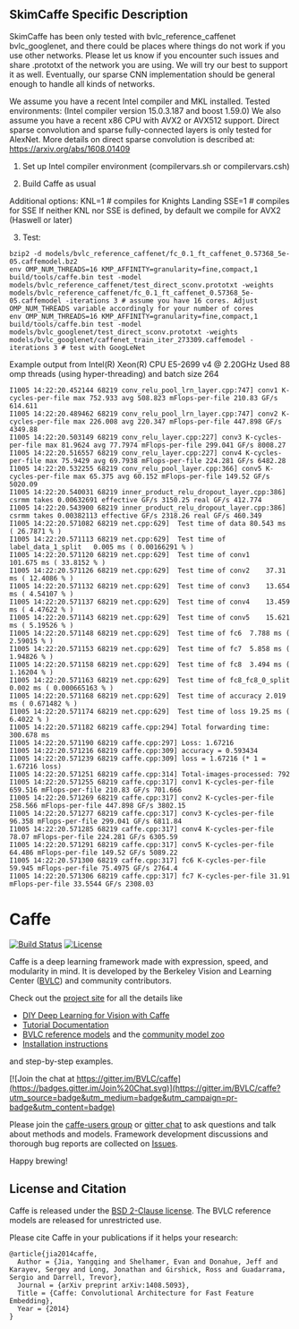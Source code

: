 ## SkimCaffe Specific Description

SkimCaffe has been only tested with bvlc_reference_caffenet bvlc_googlenet, and
there could be places where things do not work if you use other networks.
Please let us know if you encounter such issues and share .prototxt of the
network you are using.
We will try our best to support it as well.
Eventually, our sparse CNN implementation should be general enough to handle
all kinds of networks.

We assume you have a recent Intel compiler and MKL installed.
Tested environments: (Intel compiler version 15.0.3.187 and boost 1.59.0)
We also assume you have a recent x86 CPU with AVX2 or AVX512 support.
Direct sparse convolution and sparse fully-connected layers is only tested for AlexNet.
More details on direct sparse convolution is described at: https://arxiv.org/abs/1608.01409

1) Set up Intel compiler environment (compilervars.sh or compilervars.csh)

2) Build Caffe as usual

Additional options:
KNL=1 # compiles for Knights Landing
SSE=1 # compiles for SSE
If neither KNL nor SSE is defined, by default we compile for AVX2 (Haswell or later)

3) Test:

```
bzip2 -d models/bvlc_reference_caffenet/fc_0.1_ft_caffenet_0.57368_5e-05.caffemodel.bz2
env OMP_NUM_THREADS=16 KMP_AFFINITY=granularity=fine,compact,1 build/tools/caffe.bin test -model models/bvlc_reference_caffenet/test_direct_sconv.prototxt -weights models/bvlc_reference_caffenet/fc_0.1_ft_caffenet_0.57368_5e-05.caffemodel -iterations 3 # assume you have 16 cores. Adjust OMP_NUM_THREADS variable accordingly for your number of cores
env OMP_NUM_THREADS=16 KMP_AFFINITY=granularity=fine,compact,1 build/tools/caffe.bin test -model models/bvlc_googlenet/test_direct_sconv.prototxt -weights models/bvlc_googlenet/caffenet_train_iter_273309.caffemodel -iterations 3 # test with GoogLeNet
```

Example output from Intel(R) Xeon(R) CPU E5-2699 v4 @ 2.20GHz
Used 88 omp threads (using hyper-threading) and batch size 264

```
I1005 14:22:20.452144 68219 conv_relu_pool_lrn_layer.cpp:747] conv1 K-cycles-per-file max 752.933 avg 508.823 mFlops-per-file 210.83 GF/s 614.611
I1005 14:22:20.489462 68219 conv_relu_pool_lrn_layer.cpp:747] conv2 K-cycles-per-file max 226.008 avg 220.347 mFlops-per-file 447.898 GF/s 4349.88
I1005 14:22:20.503149 68219 conv_relu_layer.cpp:227] conv3 K-cycles-per-file max 81.9624 avg 77.7974 mFlops-per-file 299.041 GF/s 8008.27
I1005 14:22:20.516557 68219 conv_relu_layer.cpp:227] conv4 K-cycles-per-file max 75.9429 avg 69.7938 mFlops-per-file 224.281 GF/s 6482.28
I1005 14:22:20.532255 68219 conv_relu_pool_layer.cpp:366] conv5 K-cycles-per-file max 65.375 avg 60.152 mFlops-per-file 149.52 GF/s 5020.09
I1005 14:22:20.540031 68219 inner_product_relu_dropout_layer.cpp:386] csrmm takes 0.00632691 effective GF/s 3150.25 real GF/s 412.774
I1005 14:22:20.543900 68219 inner_product_relu_dropout_layer.cpp:386] csrmm takes 0.00382113 effective GF/s 2318.26 real GF/s 460.349
I1005 14:22:20.571082 68219 net.cpp:629]  Test time of data	80.543 ms ( 26.7871 % )
I1005 14:22:20.571113 68219 net.cpp:629]  Test time of label_data_1_split	0.005 ms ( 0.00166291 % )
I1005 14:22:20.571120 68219 net.cpp:629]  Test time of conv1	101.675 ms ( 33.8152 % )
I1005 14:22:20.571126 68219 net.cpp:629]  Test time of conv2	37.31 ms ( 12.4086 % )
I1005 14:22:20.571132 68219 net.cpp:629]  Test time of conv3	13.654 ms ( 4.54107 % )
I1005 14:22:20.571137 68219 net.cpp:629]  Test time of conv4	13.459 ms ( 4.47622 % )
I1005 14:22:20.571143 68219 net.cpp:629]  Test time of conv5	15.621 ms ( 5.19526 % )
I1005 14:22:20.571148 68219 net.cpp:629]  Test time of fc6	7.788 ms ( 2.59015 % )
I1005 14:22:20.571153 68219 net.cpp:629]  Test time of fc7	5.858 ms ( 1.94826 % )
I1005 14:22:20.571158 68219 net.cpp:629]  Test time of fc8	3.494 ms ( 1.16204 % )
I1005 14:22:20.571163 68219 net.cpp:629]  Test time of fc8_fc8_0_split	0.002 ms ( 0.000665163 % )
I1005 14:22:20.571168 68219 net.cpp:629]  Test time of accuracy	2.019 ms ( 0.671482 % )
I1005 14:22:20.571174 68219 net.cpp:629]  Test time of loss	19.25 ms ( 6.4022 % )
I1005 14:22:20.571182 68219 caffe.cpp:294] Total forwarding time: 300.678 ms
I1005 14:22:20.571190 68219 caffe.cpp:297] Loss: 1.67216
I1005 14:22:20.571216 68219 caffe.cpp:309] accuracy = 0.593434
I1005 14:22:20.571239 68219 caffe.cpp:309] loss = 1.67216 (* 1 = 1.67216 loss)
I1005 14:22:20.571251 68219 caffe.cpp:314] Total-images-processed: 792
I1005 14:22:20.571255 68219 caffe.cpp:317] conv1 K-cycles-per-file 659.516 mFlops-per-file 210.83 GF/s 701.666
I1005 14:22:20.571269 68219 caffe.cpp:317] conv2 K-cycles-per-file 258.566 mFlops-per-file 447.898 GF/s 3802.15
I1005 14:22:20.571277 68219 caffe.cpp:317] conv3 K-cycles-per-file 96.358 mFlops-per-file 299.041 GF/s 6811.84
I1005 14:22:20.571285 68219 caffe.cpp:317] conv4 K-cycles-per-file 78.07 mFlops-per-file 224.281 GF/s 6305.59
I1005 14:22:20.571291 68219 caffe.cpp:317] conv5 K-cycles-per-file 64.486 mFlops-per-file 149.52 GF/s 5089.22
I1005 14:22:20.571300 68219 caffe.cpp:317] fc6 K-cycles-per-file 59.945 mFlops-per-file 75.4975 GF/s 2764.4
I1005 14:22:20.571306 68219 caffe.cpp:317] fc7 K-cycles-per-file 31.91 mFlops-per-file 33.5544 GF/s 2308.03
```

# Caffe

[![Build Status](https://travis-ci.org/BVLC/caffe.svg?branch=master)](https://travis-ci.org/BVLC/caffe)
[![License](https://img.shields.io/badge/license-BSD-blue.svg)](LICENSE)

Caffe is a deep learning framework made with expression, speed, and modularity in mind.
It is developed by the Berkeley Vision and Learning Center ([BVLC](http://bvlc.eecs.berkeley.edu)) and community contributors.

Check out the [project site](http://caffe.berkeleyvision.org) for all the details like

- [DIY Deep Learning for Vision with Caffe](https://docs.google.com/presentation/d/1UeKXVgRvvxg9OUdh_UiC5G71UMscNPlvArsWER41PsU/edit#slide=id.p)
- [Tutorial Documentation](http://caffe.berkeleyvision.org/tutorial/)
- [BVLC reference models](http://caffe.berkeleyvision.org/model_zoo.html) and the [community model zoo](https://github.com/BVLC/caffe/wiki/Model-Zoo)
- [Installation instructions](http://caffe.berkeleyvision.org/installation.html)

and step-by-step examples.

[![Join the chat at https://gitter.im/BVLC/caffe](https://badges.gitter.im/Join%20Chat.svg)](https://gitter.im/BVLC/caffe?utm_source=badge&utm_medium=badge&utm_campaign=pr-badge&utm_content=badge)

Please join the [caffe-users group](https://groups.google.com/forum/#!forum/caffe-users) or [gitter chat](https://gitter.im/BVLC/caffe) to ask questions and talk about methods and models.
Framework development discussions and thorough bug reports are collected on [Issues](https://github.com/BVLC/caffe/issues).

Happy brewing!

## License and Citation

Caffe is released under the [BSD 2-Clause license](https://github.com/BVLC/caffe/blob/master/LICENSE).
The BVLC reference models are released for unrestricted use.

Please cite Caffe in your publications if it helps your research:

    @article{jia2014caffe,
      Author = {Jia, Yangqing and Shelhamer, Evan and Donahue, Jeff and Karayev, Sergey and Long, Jonathan and Girshick, Ross and Guadarrama, Sergio and Darrell, Trevor},
      Journal = {arXiv preprint arXiv:1408.5093},
      Title = {Caffe: Convolutional Architecture for Fast Feature Embedding},
      Year = {2014}
    }
